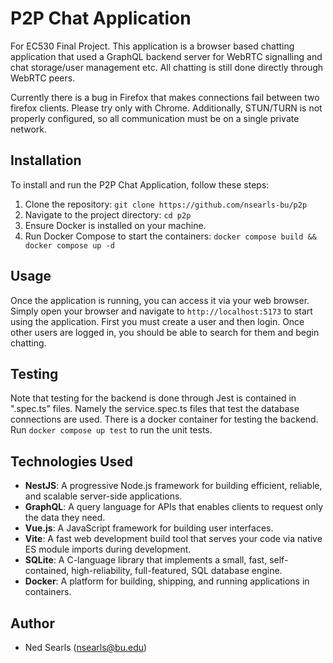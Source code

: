 # P2P Chat Application

For EC530 Final Project. This application is a browser based chatting application that used a GraphQL backend server for WebRTC signalling and chat storage/user management etc. All chatting is still done directly through WebRTC peers.

Currently there is a bug in Firefox that makes connections fail between two firefox clients. Please try only with Chrome. Additionally,
STUN/TURN is not properly configured, so all communication must be on a single private network.

## Installation

To install and run the P2P Chat Application, follow these steps:

1. Clone the repository: `git clone https://github.com/nsearls-bu/p2p`
2. Navigate to the project directory: `cd p2p`
3. Ensure Docker is installed on your machine.
4. Run Docker Compose to start the containers: `docker compose build && docker compose up -d`

## Usage

Once the application is running, you can access it via your web browser. Simply open your browser and navigate to `http://localhost:5173` to start using the application. First you must create a user and then login. Once other users are logged in, you should be able to search for them and begin chatting.

## Testing

Note that testing for the backend is done through Jest is contained in ".spec.ts" files. Namely the service.spec.ts files that test the database connections are used. There is a docker container for testing the backend. Run `docker compose up test` to run the unit tests.

## Technologies Used

- **NestJS**: A progressive Node.js framework for building efficient, reliable, and scalable server-side applications.
- **GraphQL**: A query language for APIs that enables clients to request only the data they need.
- **Vue.js**: A JavaScript framework for building user interfaces.
- **Vite**: A fast web development build tool that serves your code via native ES module imports during development.
- **SQLite**: A C-language library that implements a small, fast, self-contained, high-reliability, full-featured, SQL database engine.
- **Docker**: A platform for building, shipping, and running applications in containers.

## Author

- Ned Searls (nsearls@bu.edu)
